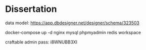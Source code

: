 # Dissertation

data model: https://app.dbdesigner.net/designer/schema/323503

docker-compose up -d nginx mysql phpmyadmin redis workspace 

craftable admin pass: i8WNUBB3XI